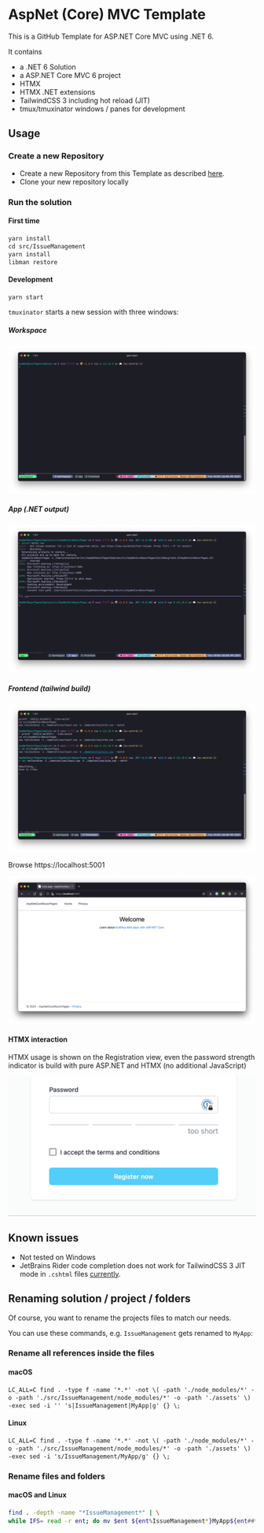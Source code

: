 # AspNet (Core)  MVC Template

This is a GitHub Template for ASP.NET Core MVC using .NET 6.

It contains

* a .NET 6 Solution
* a ASP.NET Core MVC 6 project
* HTMX
* HTMX .NET extensions
* TailwindCSS 3 including hot reload (JIT)
* tmux/tmuxinator windows / panes for development

## Usage

### Create a new Repository

* Create a new Repository from this Template as described [here](https://docs.github.com/en/repositories/creating-and-managing-repositories/creating-a-repository-from-a-template).
* Clone your new repository locally

### Run the solution

#### First time

```
yarn install
cd src/IssueManagement
yarn install
libman restore
```

#### Development

```
yarn start
```

`tmuxinator` starts a new session with three windows:

##### Workspace
![](assets/screenshot_iterm_workspace.png)

##### App (.NET output)
![](assets/screenshot_iterm_app.png)

##### Frontend (tailwind build)
![](assets/screenshot_item_tailwind.png)

Browse https://localhost:5001

![](assets/screenshot.png)

#### HTMX interaction

HTMX usage is shown on the Registration view, even the password strength indicator is build with pure ASP.NET and HTMX (no additional JavaScript)

![](assets/PasswordStrengthIndicator.gif)

## Known issues

* Not tested on Windows
* JetBrains Rider code completion does not work for TailwindCSS 3 JIT mode in `.cshtml` files [currently](https://youtrack.jetbrains.com/issue/RIDER-58725).

## Renaming solution / project / folders

Of course, you want to rename the projects files to match our needs.

You can use these commands, e.g. `IssueManagement`  gets renamed to `MyApp`:

### Rename all references inside the files

#### macOS

```shell
LC_ALL=C find . -type f -name '*.*' -not \( -path './node_modules/*' -o -path './src/IssueManagement/node_modules/*' -o -path './assets' \) -exec sed -i '' 's|IssueManagement|MyApp|g' {} \;
```

#### Linux

```shell
LC_ALL=C find . -type f -name '*.*' -not \( -path './node_modules/*' -o -path './src/IssueManagement/node_modules/*' -o -path './assets' \) -exec sed -i 's/IssueManagement/MyApp/g' {} \;
```

### Rename files and folders

#### macOS and Linux

```bash
find . -depth -name "*IssueManagement*" | \
while IFS= read -r ent; do mv $ent ${ent%IssueManagement*}MyApp${ent##*IssueManagement}; done

```

